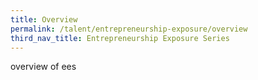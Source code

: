 ```yaml
---
title: Overview
permalink: /talent/entrepreneurship-exposure/overview
third_nav_title: Entrepreneurship Exposure Series
---
```

overview of ees